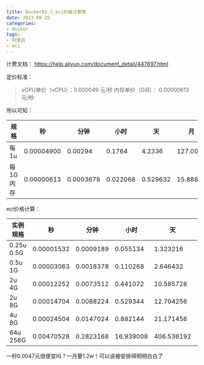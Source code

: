 ```yaml
---
title: Docker01.1_eci价格计算表
date: 2023-08-25
categories:
- docker
tags:
- 阿里云
- eci
---
```


计费文档：
https://help.aliyun.com/document_detail/447697.html

定价标准：

>vCPU单价（vCPU）：0.000049 元/秒
>内存单价（GiB）： 0.00000613 元/秒

所以可知：

|  规格  | 秒  | 分钟 | 小时 | 天 | 月 | 年|
|  ----  | ----  | ----  | ----  | ----  | ----  |----  | 
|每1u|0.00004900 |0.00294|0.1764|4.2336	|127.008|1545.264|
|每1G内存|0.00000613|0.0003678|0.022068|0.529632|15.88896|193.31568|


eci价格计算：

|  实例规格  | 秒  | 分钟 | 小时 | 天 | 月 |年|
|  ----  | ----  | ----  | ----  | ----  | ----  |----  | 
|0.25u	0.5G|0.00001532| 0.0009189|0.055134|1.323216|	39.69648|482.97384
|0.5u	1G|	0.00003063|	0.0018378|	0.110268|	2.646432|	79.39296|965.94768|
|2u	4G|	0.00012252| 0.0073512|	0.441072|	10.585728|	317.57184|3863.79072|
|2u	8G|	0.00014704 | 0.0088224|	0.529344|	12.704256|	381.12768|4637.05344|
|4u	8G|	0.00024504| 0.0147024|	0.882144|	21.171456|	635.14368|7727.58144|
|64u	256G|	0.00470528| 	0.2823168|	16.939008|	406.536192|	12196.08576|148385.7101|

一秒0.0047元很便宜吗？一月要1.2w！可以说被安排得明明白白了